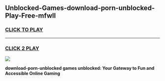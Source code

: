 
## Unblocked-Games-download-porn-unblocked-Play-Free-mfwll
<h3>
<a href="https://premium76.site?title=download-porn-unblocked&ref=12A">CLICK TO PLAY</a></h3>
<hr>

<h3>
<a href="https://premium76.site?title=download-porn-unblocked&ref=12A">CLICK 2 PLAY</a>
  
</h3>

<a href="https://premium76.site?title=download-porn-unblocked&ref=12A"><img src="https://clearcache.store/games.png"></a>


**download-porn-unblocked games unblocked: Your Gateway to Fun and Accessible Online Gaming**
